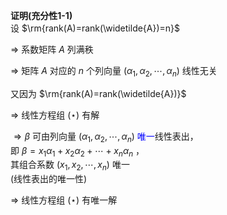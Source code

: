 **证明(充分性1-1)**    
设 $\rm{rank(A)=rank(\widetilde{A})=n}$     
    
 $\Rightarrow$ 系数矩阵 $A$ 列满秩    
    
 $\Rightarrow$ 矩阵 $A$ 对应的 $n$ 个列向量 $(\alpha_1,\alpha_2,\cdots,\alpha_n)$ 线性无关    
    
又因为 $\rm{rank(A)=rank(\widetilde{A})}$     
    
 $\Rightarrow$ 线性方程组 $(\star)$ 有解    
    
 $\Rightarrow\beta$ 可由列向量 $(\alpha_1,\alpha_2,    
\cdots,\alpha_n)$ <font color=blue>唯一</font>线性表出，    
即 $\beta=x_1\alpha_1+x_2\alpha_2+\cdots+x_n\alpha_n$ ，    
其组合系数 $(x_1,x_2,\cdots,x_n)$ 唯一    
(线性表出的唯一性)    
    
 $\Rightarrow$ 线性方程组 $(\star)$ 有唯一解    
